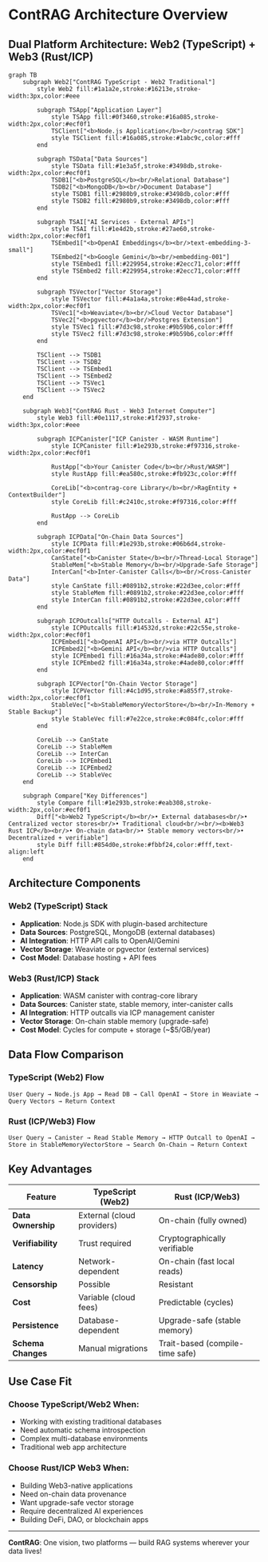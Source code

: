 # ContRAG Architecture Overview

## Dual Platform Architecture: Web2 (TypeScript) + Web3 (Rust/ICP)

```mermaid
graph TB
    subgraph Web2["ContRAG TypeScript - Web2 Traditional"]
        style Web2 fill:#1a1a2e,stroke:#16213e,stroke-width:3px,color:#eee
        
        subgraph TSApp["Application Layer"]
            style TSApp fill:#0f3460,stroke:#16a085,stroke-width:2px,color:#ecf0f1
            TSClient["<b>Node.js Application</b><br/>contrag SDK"]
            style TSClient fill:#16a085,stroke:#1abc9c,color:#fff
        end
        
        subgraph TSData["Data Sources"]
            style TSData fill:#1e3a5f,stroke:#3498db,stroke-width:2px,color:#ecf0f1
            TSDB1["<b>PostgreSQL</b><br/>Relational Database"]
            TSDB2["<b>MongoDB</b><br/>Document Database"]
            style TSDB1 fill:#2980b9,stroke:#3498db,color:#fff
            style TSDB2 fill:#2980b9,stroke:#3498db,color:#fff
        end
        
        subgraph TSAI["AI Services - External APIs"]
            style TSAI fill:#1e4d2b,stroke:#27ae60,stroke-width:2px,color:#ecf0f1
            TSEmbed1["<b>OpenAI Embeddings</b><br/>text-embedding-3-small"]
            TSEmbed2["<b>Google Gemini</b><br/>embedding-001"]
            style TSEmbed1 fill:#229954,stroke:#2ecc71,color:#fff
            style TSEmbed2 fill:#229954,stroke:#2ecc71,color:#fff
        end
        
        subgraph TSVector["Vector Storage"]
            style TSVector fill:#4a1a4a,stroke:#8e44ad,stroke-width:2px,color:#ecf0f1
            TSVec1["<b>Weaviate</b><br/>Cloud Vector Database"]
            TSVec2["<b>pgvector</b><br/>Postgres Extension"]
            style TSVec1 fill:#7d3c98,stroke:#9b59b6,color:#fff
            style TSVec2 fill:#7d3c98,stroke:#9b59b6,color:#fff
        end
        
        TSClient --> TSDB1
        TSClient --> TSDB2
        TSClient --> TSEmbed1
        TSClient --> TSEmbed2
        TSClient --> TSVec1
        TSClient --> TSVec2
    end
    
    subgraph Web3["ContRAG Rust - Web3 Internet Computer"]
        style Web3 fill:#0e1117,stroke:#1f2937,stroke-width:3px,color:#eee
        
        subgraph ICPCanister["ICP Canister - WASM Runtime"]
            style ICPCanister fill:#1e293b,stroke:#f97316,stroke-width:2px,color:#ecf0f1
            
            RustApp["<b>Your Canister Code</b><br/>Rust/WASM"]
            style RustApp fill:#ea580c,stroke:#fb923c,color:#fff
            
            CoreLib["<b>contrag-core Library</b><br/>RagEntity + ContextBuilder"]
            style CoreLib fill:#c2410c,stroke:#f97316,color:#fff
            
            RustApp --> CoreLib
        end
        
        subgraph ICPData["On-Chain Data Sources"]
            style ICPData fill:#1e293b,stroke:#06b6d4,stroke-width:2px,color:#ecf0f1
            CanState["<b>Canister State</b><br/>Thread-Local Storage"]
            StableMem["<b>Stable Memory</b><br/>Upgrade-Safe Storage"]
            InterCan["<b>Inter-Canister Calls</b><br/>Cross-Canister Data"]
            style CanState fill:#0891b2,stroke:#22d3ee,color:#fff
            style StableMem fill:#0891b2,stroke:#22d3ee,color:#fff
            style InterCan fill:#0891b2,stroke:#22d3ee,color:#fff
        end
        
        subgraph ICPOutcalls["HTTP Outcalls - External AI"]
            style ICPOutcalls fill:#14532d,stroke:#22c55e,stroke-width:2px,color:#ecf0f1
            ICPEmbed1["<b>OpenAI API</b><br/>via HTTP Outcalls"]
            ICPEmbed2["<b>Gemini API</b><br/>via HTTP Outcalls"]
            style ICPEmbed1 fill:#16a34a,stroke:#4ade80,color:#fff
            style ICPEmbed2 fill:#16a34a,stroke:#4ade80,color:#fff
        end
        
        subgraph ICPVector["On-Chain Vector Storage"]
            style ICPVector fill:#4c1d95,stroke:#a855f7,stroke-width:2px,color:#ecf0f1
            StableVec["<b>StableMemoryVectorStore</b><br/>In-Memory + Stable Backup"]
            style StableVec fill:#7e22ce,stroke:#c084fc,color:#fff
        end
        
        CoreLib --> CanState
        CoreLib --> StableMem
        CoreLib --> InterCan
        CoreLib --> ICPEmbed1
        CoreLib --> ICPEmbed2
        CoreLib --> StableVec
    end
    
    subgraph Compare["Key Differences"]
        style Compare fill:#1e293b,stroke:#eab308,stroke-width:2px,color:#ecf0f1
        Diff["<b>Web2 TypeScript</b><br/>• External databases<br/>• Centralized vector stores<br/>• Traditional cloud<br/><br/><b>Web3 Rust ICP</b><br/>• On-chain data<br/>• Stable memory vectors<br/>• Decentralized + verifiable"]
        style Diff fill:#854d0e,stroke:#fbbf24,color:#fff,text-align:left
    end
```

## Architecture Components

### Web2 (TypeScript) Stack
- **Application**: Node.js SDK with plugin-based architecture
- **Data Sources**: PostgreSQL, MongoDB (external databases)
- **AI Integration**: HTTP API calls to OpenAI/Gemini
- **Vector Storage**: Weaviate or pgvector (external services)
- **Cost Model**: Database hosting + API fees

### Web3 (Rust/ICP) Stack
- **Application**: WASM canister with contrag-core library
- **Data Sources**: Canister state, stable memory, inter-canister calls
- **AI Integration**: HTTP outcalls via ICP management canister
- **Vector Storage**: On-chain stable memory (upgrade-safe)
- **Cost Model**: Cycles for compute + storage (~$5/GB/year)

## Data Flow Comparison

### TypeScript (Web2) Flow
```
User Query → Node.js App → Read DB → Call OpenAI → Store in Weaviate → Query Vectors → Return Context
```

### Rust (ICP/Web3) Flow
```
User Query → Canister → Read Stable Memory → HTTP Outcall to OpenAI → Store in StableMemoryVectorStore → Search On-Chain → Return Context
```

## Key Advantages

| Feature | TypeScript (Web2) | Rust (ICP/Web3) |
|---------|------------------|-----------------|
| **Data Ownership** | External (cloud providers) | On-chain (fully owned) |
| **Verifiability** | Trust required | Cryptographically verifiable |
| **Latency** | Network-dependent | On-chain (fast local reads) |
| **Censorship** | Possible | Resistant |
| **Cost** | Variable (cloud fees) | Predictable (cycles) |
| **Persistence** | Database-dependent | Upgrade-safe (stable memory) |
| **Schema Changes** | Manual migrations | Trait-based (compile-time safe) |

## Use Case Fit

### Choose TypeScript/Web2 When:
- Working with existing traditional databases
- Need automatic schema introspection
- Complex multi-database environments
- Traditional web app architecture

### Choose Rust/ICP Web3 When:
- Building Web3-native applications
- Need on-chain data provenance
- Want upgrade-safe vector storage
- Require decentralized AI experiences
- Building DeFi, DAO, or blockchain apps

---

**ContRAG**: One vision, two platforms — build RAG systems wherever your data lives!
